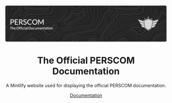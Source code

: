 <p align="center"><img src="../art/header.png" alt="Logo"></p>

<div align="center">

# The Official PERSCOM Documentation

A Mintlify website used for displaying the official PERSCOM documentation.

[Documentation](https://docs.perscom.io)

</div>